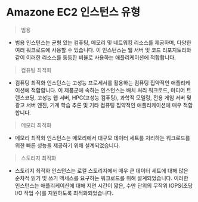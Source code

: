 # Amazone EC2 인스턴스 유형 
> 범용
  - 범용 인스턴스는 균형 있는 컴퓨팅, 메모리 및 네트워킹 리소스를 제공하며, 다양한 여러 워크로드에 사용할 수 있습니다. 이 인스턴스는 웹 서버 및 코드 리포지토리와 같이 이러한 리소스를 동등한 비율로 사용하는 애플리케이션에 적합합니다. 
> 컴퓨팅 최적화
  - 컴퓨팅 최적화 인스턴스는 고성능 프로세서를 활용하는 컴퓨팅 집약적인 애플리케이션에 적합합니다. 이 제품군에 속하는 인스턴스는 배치 처리 워크로드, 미디어 트랜스코딩, 고성능 웹 서버, HPC(고성능 컴퓨팅), 과학적 모델링, 전용 게임 서버 및 광고 서버 엔진, 기계 학습 추론 및 기타 컴퓨팅 집약적인 애플리케이션에 매우 적합합니다.
> 메모리 최적화 
- 메모리 최적화 인스턴스는 메모리에서 대규모 데이터 세트를 처리하는 워크로드를 위한 빠른 성능을 제공하기 위해 설계되었습니다.
>스토리지 최적화
- 스토리지 최적화 인스턴스는 로컬 스토리지에서 매우 큰 데이터 세트에 대해 많은 순차적 읽기 및 쓰기 액세스를 요구하는 워크로드를 위해 설계되었습니다. 이러한 인스턴스는 애플리케이션에 대해 지연 시간이 짧은, 수만 단위의 무작위 IOPS(초당 I/O 작업 수)를 지원하도록 최적화되었습니다.
